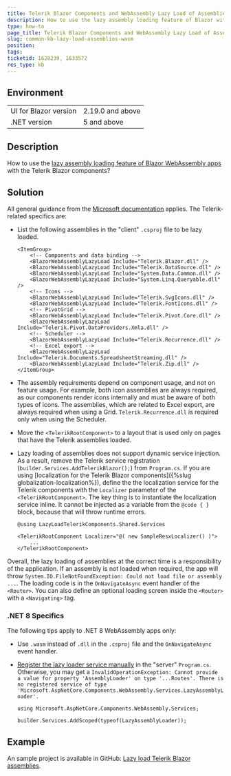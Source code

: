 ```yaml
---
title: Telerik Blazor Components and WebAssembly Lazy Load of Assemblies
description: How to use the lazy assembly loading feature of Blazor with the Telerik components.
type: how-to
page_title: Telerik Blazor Components and WebAssembly Lazy Load of Assemblies
slug: common-kb-lazy-load-assemblies-wasm
position:
tags:
ticketid: 1628239, 1633572
res_type: kb
---
```


## Environment

<table>
    <tbody>
        <tr>
            <td>UI for Blazor version</td>
            <td>2.19.0 and above</td>
        </tr>
        <tr>
            <td>.NET version</td>
            <td>5 and above</td>
        </tr>
    </tbody>
</table>

## Description

How to use the [lazy assembly loading feature of Blazor WebAssembly apps](https://learn.microsoft.com/en-us/aspnet/core/blazor/webassembly-lazy-load-assemblies) with the Telerik Blazor components?

## Solution

All general guidance from the [Microsoft documentation](https://learn.microsoft.com/en-us/aspnet/core/blazor/webassembly-lazy-load-assemblies) applies. The Telerik-related specifics are:

* List the following assemblies in the "client" `.csproj` file to be lazy loaded.

    ````
    <ItemGroup>
        <!-- Components and data binding -->
        <BlazorWebAssemblyLazyLoad Include="Telerik.Blazor.dll" />
        <BlazorWebAssemblyLazyLoad Include="Telerik.DataSource.dll" />
        <BlazorWebAssemblyLazyLoad Include="System.Data.Common.dll" />
        <BlazorWebAssemblyLazyLoad Include="System.Linq.Queryable.dll" />
        <!-- Icons -->
        <BlazorWebAssemblyLazyLoad Include="Telerik.SvgIcons.dll" />
        <BlazorWebAssemblyLazyLoad Include="Telerik.FontIcons.dll" />
        <!-- PivotGrid -->
        <BlazorWebAssemblyLazyLoad Include="Telerik.Pivot.Core.dll" />
        <BlazorWebAssemblyLazyLoad Include="Telerik.Pivot.DataProviders.Xmla.dll" />
        <!-- Scheduler -->
        <BlazorWebAssemblyLazyLoad Include="Telerik.Recurrence.dll" />
        <!-- Excel export -->
        <BlazorWebAssemblyLazyLoad Include="Telerik.Documents.SpreadsheetStreaming.dll" />
        <BlazorWebAssemblyLazyLoad Include="Telerik.Zip.dll" />
    </ItemGroup>
    ````

* The assembly requirements depend on component usage, and not on feature usage. For example, both icon assemblies are always required, as our components render icons internally and must be aware of both types of icons. The assemblies, which are related to Excel export, are always required when using a Grid. `Telerik.Recurrence.dll` is required only when using the Scheduler.
* Move the `<TelerikRootComponent>` to a layout that is used only on pages that have the Telerik assemblies loaded.
* Lazy loading of assemblies does not support dynamic service injection. As a result, remove the Telerik service registration (`builder.Services.AddTelerikBlazor();`) from `Program.cs`. If you are using [localization for the Telerik Blazor components]({%slug globalization-localization%}), define the the localization service for the Telerik components with the `Localizer` parameter of the `<TelerikRootComponent>`. The key thing is to instantiate the localization service inline. It cannot be injected as a variable from the `@code { }` block, because that will throw runtime errors.

    ````
    @using LazyLoadTelerikComponents.Shared.Services

    <TelerikRootComponent Localizer="@( new SampleResxLocalizer() )">
        ...
    </TelerikRootComponent>
    ````

Overall, the lazy loading of assemblies at the correct time is a responsibility of the application. If an assembly is not loaded when required, the app will throw `System.IO.FileNotFoundException: Could not load file or assembly ...`. The loading code is in the `OnNavigateAsync` event handler of the `<Router>`. You can also define an optional loading screen inside the `<Router>` with a `<Navigating>` tag.

### .NET 8 Specifics

The following tips apply to .NET 8 WebAssembly apps only:

* Use `.wasm` instead of `.dll` in the `.csproj` file and the `OnNavigateAsync` event handler.
* [Register the lazy loader service manually](https://github.com/dotnet/aspnetcore/issues/51966) in the "server" `Program.cs`. Otherwise, you may get a `InvalidOperationException: Cannot provide a value for property 'AssemblyLoader' on type '...Routes'. There is no registered service of type 'Microsoft.AspNetCore.Components.WebAssembly.Services.LazyAssemblyLoader'.`

    ````
    using Microsoft.AspNetCore.Components.WebAssembly.Services;

    builder.Services.AddScoped(typeof(LazyAssemblyLoader));
    ````

## Example

An sample project is available in GitHub: [Lazy load Telerik Blazor assemblies](https://github.com/telerik/blazor-ui/tree/master/common/lazy-load-assemblies-wasm).
